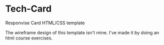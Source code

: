 # Tech-Card
Responvise Card HTML/CSS template




The wireframe design of this template isn't mine. I've made it by doing an html course exercises.
